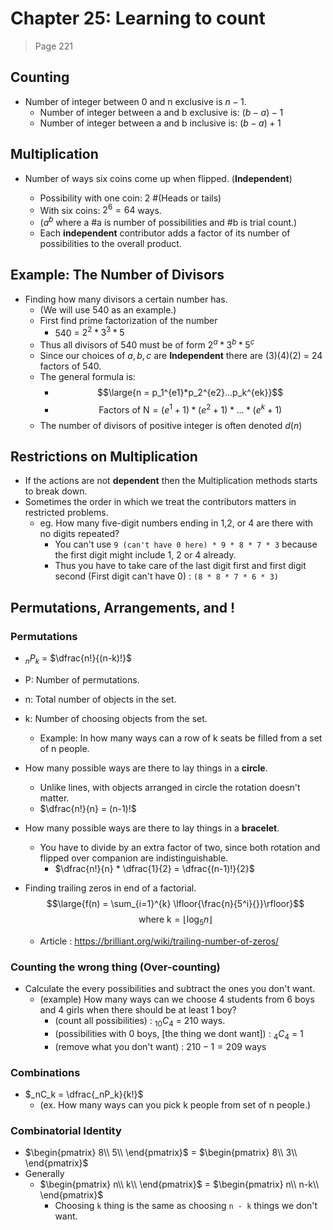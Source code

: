 # Chapter 25: Learning to count

> Page 221

## Counting

- Number of integer between 0 and n exclusive is $n-1$.
  - Number of integer between a and b exclusive is: $(b-a)-1$
  - Number of integer between a and b inclusive is: $(b-a)+1$

## Multiplication

- Number of ways six coins come up when flipped. (**Independent**)

  - Possibility with one coin: 2 #(Heads or tails)
  - With six coins:  $2^6 = 64$ ways.
  - ($a^b$ where a #a is number of possibilities and #b is trial count.)
  -  Each **independent** contributor adds a factor of its number of possibilities to the overall product.


## Example: The Number of Divisors

- Finding how many divisors a certain number has.
  - (We will use 540 as an example.)
  - First find prime factorization of the number
    - 540 = $2^2*3^3*5$
  - Thus all divisors of 540 must be of form $2^a*3^b*5^c$
  - Since our choices of $a, b, c$ are **Independent** there are $(3)(4)(2)$ = 24 factors of 540.
  - The general formula is:
    - $$\large{n = p_1^{e1}*p_2^{e2}...p_k^{ek}}$$
    - $$\text{Factors of N} = (e^1+1) *(e^2 + 1)* ... * (e^k+1)$$
  - The number of divisors of positive integer is often denoted $d(n)$

## Restrictions on Multiplication

- If the actions are not **dependent** then the Multiplication methods starts to break down.
- Sometimes the order in which we treat the contributors matters in restricted problems.
  - eg. How many five-digit numbers ending in 1,2, or 4 are there with no digits repeated?
    - You can't use `9 (can't have 0 here) * 9 * 8 * 7 * 3` because the first digit might include 1, 2 or 4 already.
    - Thus you have to take care of the last digit first and first digit second (First digit can't have 0) : `(8 * 8 * 7 * 6 * 3)`
## Permutations, Arrangements, and $!$

### Permutations

- $_nP_k$ = $\dfrac{n!}{(n-k)!}$
- P: Number of permutations.
- n: Total number of objects in the set.
- k: Number of choosing objects from the set.
  - Example: In how many ways can a row of k seats be filled from a set of n people.

- How many possible ways are there to lay things in a **circle**.

  - Unlike lines, with objects arranged in circle the rotation doesn't matter.
  - $\dfrac{n!}{n} = (n-1)!$

- How many possible ways are there to lay things in a **bracelet**.

  - You have to divide by an extra factor of two, since both rotation and flipped over companion are indistinguishable.
    - $\dfrac{n!}{n} * \dfrac{1}{2} = \dfrac{(n-1)!}{2}$

- Finding trailing zeros in end of a factorial.
  $$\large{f(n) = \sum_{i=1}^{k} \lfloor{\frac{n}{5^i}{}}\rfloor}$$
  $$\text{where k} = \lfloor{\log_5{n}}\rfloor$$
  - Article : https://brilliant.org/wiki/trailing-number-of-zeros/ 


### Counting the wrong thing (Over-counting)

- Calculate the every possibilities and subtract the ones you don't want. 
  - (example) How many ways can we choose 4 students from 6 boys and 4 girls when there should be at least 1 boy?
    - (count all possibilities) : $_{10}C_4$ = 210 ways.
    - (possibilities with 0 boys, [the thing we dont want]) : $_4C_{4}$ = 1
    - (remove what you don't want) : $210 - 1 = 209$ ways
### Combinations

- $_nC_k = \dfrac{_nP_k}{k!}$
  - (ex. How many ways can you pick k people from set of n people.)

### Combinatorial Identity

- $\begin{pmatrix} 8\\ 5\\ \end{pmatrix}$ = $\begin{pmatrix} 8\\ 3\\ \end{pmatrix}$
- Generally
  - $\begin{pmatrix} n\\ k\\ \end{pmatrix}$ = $\begin{pmatrix} n\\ n-k\\ \end{pmatrix}$
    - Choosing `k` thing is the same as choosing `n - k` things we don't want.


